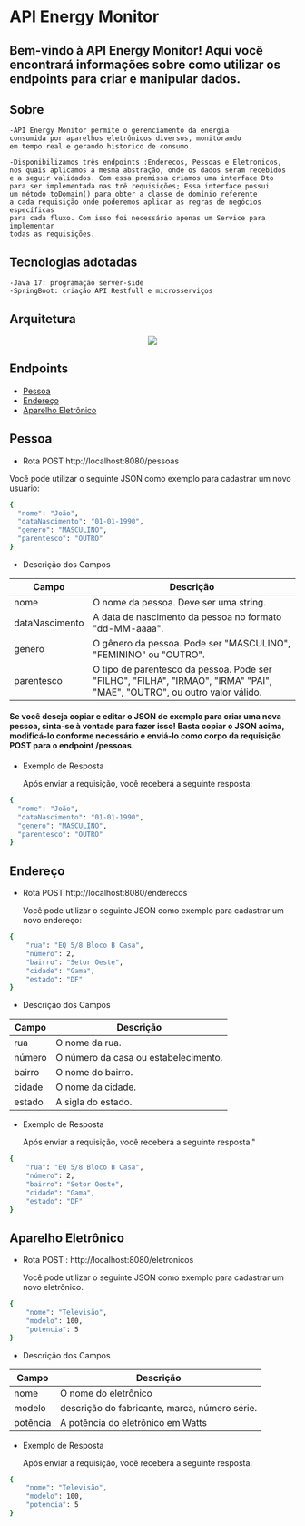 # API Energy Monitor
## Bem-vindo à API Energy Monitor! Aqui você encontrará informações sobre como utilizar os endpoints para criar e manipular dados.

## Sobre
```
-API Energy Monitor permite o gerenciamento da energia 
consumida por aparelhos eletrônicos diversos, monitorando
em tempo real e gerando historico de consumo.

-Disponibilizamos três endpoints :Enderecos, Pessoas e Eletronicos, 
nos quais aplicamos a mesma abstração, onde os dados seram recebidos
e a seguir validados. Com essa premissa criamos uma interface Dto
para ser implementada nas trê requisições; Essa interface possui 
um método toDomain() para obter a classe de domínio referente 
a cada requisição onde poderemos aplicar as regras de negócios específicas
para cada fluxo. Com isso foi necessário apenas um Service para implementar
todas as requisições.
```

## Tecnologias adotadas
```
-Java 17: programação server-side
-SpringBoot: criação API Restfull e microsserviços
```
## Arquitetura
<p align="center">  <img src="./arquitetura.jpg"></p>

## Endpoints

* [Pessoa](#pessoa)
* [Endereço](#Endereço)
* [Aparelho Eletrônico](#aparelho-eletronico-)


## Pessoa

* Rota POST http://localhost:8080/pessoas

Você pode utilizar o seguinte JSON como exemplo para cadastrar um novo usuario:

```sh
{
  "nome": "João",
  "dataNascimento": "01-01-1990",
  "genero": "MASCULINO",
  "parentesco": "OUTRO"
}
```


* Descrição dos Campos

Campo   | Descrição
--------- | ------
nome | O nome da pessoa. Deve ser uma string.
dataNascimento  |A data de nascimento da pessoa no formato "dd-MM-aaaa".
genero |O gênero da pessoa. Pode ser "MASCULINO", "FEMININO" ou "OUTRO".
parentesco |O tipo de parentesco da pessoa. Pode ser "FILHO", "FILHA", "IRMAO", "IRMA" "PAI", "MAE", "OUTRO", ou outro valor válido.

####  Se você deseja copiar e editar o JSON de exemplo para criar uma nova pessoa, sinta-se à vontade para fazer isso! Basta copiar o JSON acima, modificá-lo conforme necessário e enviá-lo como corpo da requisição POST para o endpoint /pessoas.

  * Exemplo de Resposta

    Após enviar a requisição, você receberá a seguinte resposta:  
```sh
{
  "nome": "João",
  "dataNascimento": "01-01-1990",
  "genero": "MASCULINO",
  "parentesco": "OUTRO"
}
```
## Endereço

* Rota POST http://localhost:8080/enderecos

    Você pode utilizar o seguinte JSON como exemplo para cadastrar um novo endereço:

```sh
{
    "rua": "EQ 5/8 Bloco B Casa",
    "número": 2,
    "bairro": "Setor Oeste",
    "cidade": "Gama",
    "estado": "DF"
}
```

* Descrição dos Campos

Campo   | Descrição
--------- | ------
rua | O nome da rua.
número  |O número da casa ou estabelecimento.
bairro |O nome do bairro.
cidade |O nome da cidade.
estado |A sigla do estado.

* Exemplo de Resposta

  Após enviar a requisição, você receberá a seguinte resposta."

```sh
{
    "rua": "EQ 5/8 Bloco B Casa",
    "número": 2,
    "bairro": "Setor Oeste",
    "cidade": "Gama",
    "estado": "DF"
}
```

## Aparelho Eletrônico

* Rota POST : http://localhost:8080/eletronicos
  
  Você pode utilizar o seguinte JSON como exemplo para cadastrar um novo eletrônico.

```sh
{
    "nome": "Televisão",
    "modelo": 100,
    "potencia": 5
}
```
* Descrição dos Campos

Campo   | Descrição
--------- | ------
nome | O nome do eletrônico
modelo  |descrição do fabricante, marca, número série.
potência |A potência do eletrônico em Watts

* Exemplo de Resposta

  Após enviar a requisição, você receberá a seguinte resposta. 
```sh
{
    "nome": "Televisão",
    "modelo": 100,
    "potencia": 5
}
```